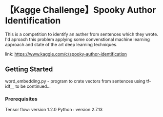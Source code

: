 # 【Kagge Challenge】Spooky Author Identification 
This is a competition to identify an auther from sentences which they wrote.
I'd aproach this problem applying some convenstional machine learning approach and state of the art deep learning techniques.

link:
https://www.kaggle.com/c/spooky-author-identification
## Getting Started
word_embedding.py - program to crate vectors from sentences using tf-idf__
to be continued...
### Prerequisites
Tensor flow: version 1.2.0
Python     : version 2.7.13

